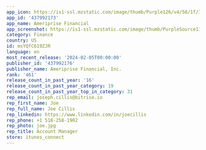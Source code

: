```yaml
---
app_icon: https://is1-ssl.mzstatic.com/image/thumb/Purple126/v4/58/1f/31/581f31a6-2abf-48cc-aceb-a76e9a58cecb/AppIcon-1x_U007emarketing-0-8-0-85-220.png/1024x1024bb.png
app_id: '437992173'
app_name: Ameriprise Financial
app_screenshot: https://is1-ssl.mzstatic.com/image/thumb/PurpleSource112/v4/d4/63/df/d463dff2-9147-ebaf-2aaf-1933e39d7703/dad7aeb3-010d-43a9-af61-51e5903cf0da_01_-_6_5_Device.png/1242x2688bb.png
category: Finance
country: US
id: msYQfC619ZJR
language: en
most_recent_release: '2024-02-05T00:00:00'
publisher_id: '437992176'
publisher_name: Ameriprise Financial, Inc.
rank: '461'
release_count_in_past_year: '16'
release_count_in_past_year_category: 19
release_count_in_past_year_top_in_category: 31
rep_email: joseph.cillis@bitrise.io
rep_first_name: Joe
rep_full_name: Joe Cillis
rep_linkedin: https://www.linkedin.com/in/joecillis
rep_phone: +1 518-258-1902
rep_photo: joe.jpg
rep_title: Account Manager
store: itunes_connect
---
```

